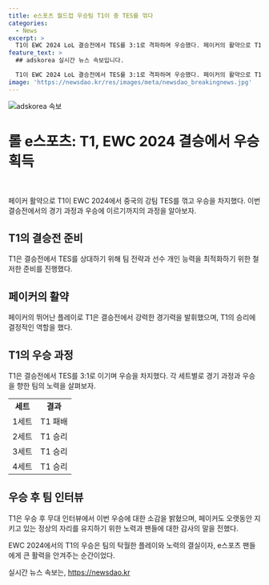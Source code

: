 ```yaml
---
title: e스포츠 월드컵 우승팀 T1이 중 TES를 꺾다
categories:
  - News
excerpt: >
  T1이 EWC 2024 LoL 결승전에서 TES를 3:1로 격파하며 우승했다. 페이커의 활약으로 T1은 1세트를 지고도 집중력을 유지하며 우세하게 경기를 이끌었고, 40만 달러의 상금과 우승 트로피를 수상했다. 페이커는 오랫동안 정상에 있을 수 있었던 비결은 계속해서 발전하려는 노력과 팀원, 팬들의 응원 때문이라고 말했다. (150자)
feature_text: >
  ## adskorea 실시간 뉴스 속보입니다.

  T1이 EWC 2024 LoL 결승전에서 TES를 3:1로 격파하며 우승했다. 페이커의 활약으로 T1은 1세트를 지고도 집중력을 유지하며 우세하게 경기를 이끌었고, 40만 달러의 상금과 우승 트로피를 수상했다. 페이커는 오랫동안 정상에 있을 수 있었던 비결은 계속해서 발전하려는 노력과 팀원, 팬들의 응원 때문이라고 말했다. (150자)
image: 'https://newsdao.kr/res/images/meta/newsdao_breakingnews.jpg'
---
```


<p><img src="https://newsdao.kr/res/images/meta/newsdao_breakingnews.jpg" alt="adskorea 속보" /></p>

<h1>롤 e스포츠: T1, EWC 2024 결승에서 우승 획득</h1>

<p data-ke-size="size16">&nbsp;</p>

<p>페이커 활약으로 T1이 EWC 2024에서 중국의 강팀 TES를 꺾고 우승을 차지했다. 이번 결승전에서의 경기 과정과 우승에 이르기까지의 과정을 알아보자.</p>

<h2 data-ke-size="size26">T1의 결승전 준비</h2>

<p data-ke-size="size16"></p>

<p>T1은 결승전에서 TES를 상대하기 위해 팀 전략과 선수 개인 능력을 최적화하기 위한 철저한 준비를 진행했다.</p>

<h2 data-ke-size="size26">페이커의 활약</h2>

<p data-ke-size="size16"></p>

<p>페이커의 뛰어난 플레이로 T1은 결승전에서 강력한 경기력을 발휘했으며, T1의 승리에 결정적인 역할을 했다.</p>

<h2 data-ke-size="size26">T1의 우승 과정</h2>

<p data-ke-size="size16"></p>

<p>T1은 결승전에서 TES를 3:1로 이기며 우승을 차지했다. 각 세트별로 경기 과정과 우승을 향한 팀의 노력을 살펴보자.</p>

<table>
    <tr>
        <td style="text-align: center; height: 17px;"><b>세트</b></td>
        <td style="text-align: center; height: 17px;"><b>결과</b></td>
    </tr>
    <tr>
        <td style="text-align: center; height: 17px;">1세트</td>
        <td style="text-align: center; height: 17px;">T1 패배</td>
    </tr>
    <tr>
        <td style="text-align: center; height: 17px;">2세트</td>
        <td style="text-align: center; height: 17px;">T1 승리</td>
    </tr>
    <tr>
        <td style="text-align: center; height: 17px;">3세트</td>
        <td style="text-align: center; height: 17px;">T1 승리</td>
    </tr>
    <tr>
        <td style="text-align: center; height: 17px;">4세트</td>
        <td style="text-align: center; height: 17px;">T1 승리</td>
    </tr>
</table>

<h2 data-ke-size="size26">우승 후 팀 인터뷰</h2>

<p data-ke-size="size16"></p>

<p>T1은 우승 후 무대 인터뷰에서 이번 우승에 대한 소감을 밝혔으며, 페이커도 오랫동안 지키고 있는 정상의 자리를 유지하기 위한 노력과 팬들에 대한 감사의 말을 전했다.</p>

<p>EWC 2024에서의 T1의 우승은 팀의 탁월한 플레이와 노력의 결실이자, e스포츠 팬들에게 큰 활력을 안겨주는 순간이었다.</p>
실시간 뉴스 속보는, <a href="https://newsdao.kr" rel="dofollow">https://newsdao.kr</a>


